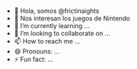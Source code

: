 - 👋 Hola, somos @frictinaights
- 👀 Nos interesan los juegos de Nintendo
- 🌱 I’m currently learning ...
- 💞️ I’m looking to collaborate on ...
- 📫 How to reach me ...
- 😄 Pronouns: ...
- ⚡ Fun fact: ...

<!---
frictinaights/frictinaights is a ✨ special ✨ repository because its `README.md` (this file) appears on your GitHub profile.
You can click the Preview link to take a look at your changes.
--->
